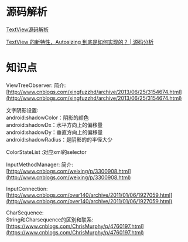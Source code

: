 # 源码解析 #

[TextView源码解析](https://github.com/7heaven/AndroidSdkSourceAnalysis/blob/master/article/textview%E6%BA%90%E7%A2%BC%E8%A7%A3%E6%9E%90.md)

[TextView 的新特性，Autosizing 到底是如何实现的？ | 源码分析](https://juejin.im/post/5a5cbe90518825732d7f9606#heading-4)

# 知识点 #

ViewTreeObserver:	简介:[http://www.cnblogs.com/xingfuzzhd/archive/2013/06/25/3154674.html](http://www.cnblogs.com/xingfuzzhd/archive/2013/06/25/3154674.html)

文字阴影设置:  
android:shadowColor：阴影的颜色   
android:shadowDx：水平方向上的偏移量  
android:shadowDy：垂直方向上的偏移量  
android:shadowRadius：是阴影的的半径大少  

ColorStateList :对应xml的selector

InputMethodManager:	简介:	[http://www.cnblogs.com/weixing/p/3300908.html](http://www.cnblogs.com/weixing/p/3300908.html)

InputConnection:	[http://www.cnblogs.com/over140/archive/2011/01/06/1927059.html](http://www.cnblogs.com/over140/archive/2011/01/06/1927059.html)

CharSequence:	
String和Charsequence的区别和联系:	[https://www.cnblogs.com/ChrisMurphy/p/4760197.html](https://www.cnblogs.com/ChrisMurphy/p/4760197.html)
